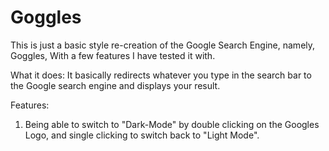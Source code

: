 # Goggles
This is just a basic style re-creation of the Google Search Engine, namely, Goggles, With a few features I have tested it with.

What it does: It basically redirects whatever you type in the search bar to the Google search engine and displays your result.

Features: 
1. Being able to switch to "Dark-Mode" by double clicking on the Googles Logo, and single clicking to switch back to "Light Mode".

